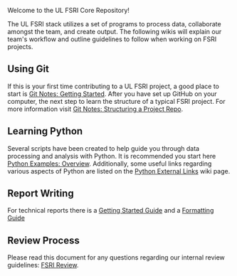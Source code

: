Welcome to the UL FSRI Core Repository!

The UL FSRI stack utilizes a set of programs to process data, collaborate amongst the team, and create output. The following wikis will explain our team's workflow and outline guidelines to follow when working on FSRI projects.

## Using Git

If this is your first time contributing to a UL FSRI project, a good place to start is [Git Notes: Getting Started](https://github.com/ulfsri/fsri-core/wiki/Git-Notes:-Getting-Started). After you have set up GitHub on your computer, the next step to learn the structure of a typical FSRI project. For more information visit [Git Notes: Structuring a Project Repo](https://github.com/ulfsri/fsri-core/wiki/Git-Notes:-Structuring-a-Project-Repo).

## Learning Python
Several scripts have been created to help guide you through data processing and analysis with Python. It is recommended you start here [Python Examples: Overview](https://github.com/ulfsri/fsri-core/wiki/Python-Examples:-Overview). Additionally, some useful links regarding various aspects of Python are listed on the [Python External Links](https://github.com/ulfsri/fsri-core/wiki/Python-External-Links) wiki page.

## Report Writing
For technical reports there is a [Getting Started Guide](https://github.com/ulfsri/fsri-core/wiki/Technical-Reports:-Getting-Started) and a [Formatting Guide](https://github.com/ulfsri/fsri-core/wiki/Technical-Reports:-Formatting-Guidelines)

## Review Process
Please read this document for any questions regarding our internal review guidelines: [FSRI Review](https://github.com/ulfsri/fsri-core/wiki/FSRI-Review-Guidelines).
